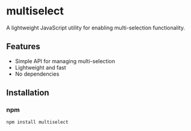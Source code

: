 # multiselect

A lightweight JavaScript utility for enabling multi-selection functionality.

## Features
- Simple API for managing multi-selection
- Lightweight and fast
- No dependencies

## Installation

### npm
```bash
npm install multiselect
